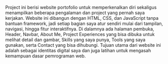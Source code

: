 Project ini berisi website portofolio untuk memperkenalkan diri sekaligus menampilkan beberapa pengalaman dan project yang pernah saya kerjakan. Website ini dibangun dengan HTML, CSS, dan JavaScript tanpa bantuan framework, jadi setiap bagian saya atur sendiri mulai dari tampilan, navigasi, hingga fitur interaktifnya. Di dalamnya ada halaman pembuka, Header, Navbar, About Me, Project Experiences yang bisa dibuka untuk melihat detail dan gambar, Skills yang saya punya, Tools yang saya gunakan, serta Contact yang bisa dihubungi. Tujuan utama dari website ini adalah sebagai identitas digital saya dan juga latihan untuk mengasah kemampuan dasar pemrograman web.

